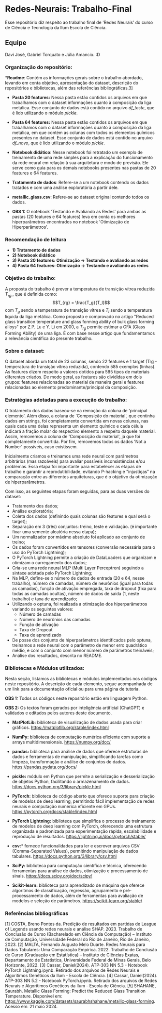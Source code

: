 # Redes-Neurais: Trabalho-Final
Esse repositório diz respeito ao trabalho final de 'Redes Neurais' do curso de Ciência e Tecnologia da Ilum Escola de Ciência.
 
## Equipe
Davi José, Gabriel Torquato e Júlia Amancio. :D
 
### Organização do repositório:
*__Readme__: Contém as informações gerais sobre o trabalho abordado, levando em conta objetivo, apresentação do dataset, descrição do repositórios e bibliotecas, além das referências bibliográficas.3] 
* __Pasta 20 features:__ Nessa pasta estão contidos os arquivos em que trabalhamos com o dataset informações quanto à composição da liga metálica. Esse conjunto de dados está contido no arquivo _df_teste_, que é lido utilizando o módulo _pickle_. 
* __Pasta 64 features:__ Nessa pasta estão contidos os arquivos em que trabalhamos com o dataset informações quanto à composição da liga metálica, em que contém as colunas com todos os elementos químicos presentes no dataset. Esse conjunto de dados está contido no arquivo _df_novo_, que é lido utilizando o módulo _pickle_.
* __Notebook didático__: Nesse notebook foi retratado um exemplo de treinamento de uma rede simples para a explicação do funcionamento da rede neural em relação à sua arquitetura e modo de previsão. Ele serve como guia para os demais notebooks presentes nas pastas de 20 features e 64 features.
* __Tratamento de dados__: Refere-se a um notebook contendo os dados tratados e com uma análise exploratória a partir dele.
* __metallic_glass.csv__: Refere-se ao dataset original contendo todos os dados.
 
* __OBS 1:__ O notebook 'Testando e Avaliando as Redes' para ambas as pastas (20 features e 64 features) leva em conta os melhores hiperparâmetros encontrados no notebook 'Otimização de Hiperparâmetros'.
 
### Recomendação de leitura 
* __1) Tratamento de dados__
* __2) Notebook didático__
* __3) Pasta 20 features: Otimização -> Testando e avaliando as redes__
* __4) Pasta 64 features: Otimização -> Testando e avaliando as redes__
 
### Objetivo do trabalho:
A proposta do trabalho é prever a temperatura de transição vítrea reduzida $T_{rg}$,, que é definida como:
$$T_{rg} = \frac{T_g}{T_l}$$ com $T_g$ sendo a temperatura de transição vítrea e $T_l$ sendo a temperatura líquida da liga metálica. Como proposto e comprovado no artigo "Reduced glass transition temperature and glass forming ability
of bulk glass forming alloys" por Z.P. Lu e Y. Li em 2000, a $T_{rg}$ permite estimar a GFA (Glass Forming Ability) de uma liga. É com base nesse artigo que fundamentamos a relevância científica do presente trabalho.
 
### Sobre o dataset:
O dataset aborda um total de 23 colunas, sendo 22 features e 1 target (Trg - temperatura de transição vítrea reduzida), contendo 585 exemplos (linhas). As features dizem respeito a valores obtidos para 585 tipos de materiais diferentes criados. De modo geral, as features são divididas em dois grupos: features relacionadas ao material de maneira geral e features relacionadas ao elemento predominante/principal da composição.
 
 
### Estratégias adotadas para a execução do trabalho:
O tratamento dos dados baseou-se na remoção da coluna de 'principal elemento'. Além disso, a coluna de 'Composição do material', que continha dados em strings, foi completamente convertida em novas colunas, nas quais cada uma delas representa um elemento químico e cada célula indicará a fração molar do respectivo elemento a respeito daquele material. Assim, removemos a coluna de 'Composição do material', já que foi completamente convertida. Por fim, removemos todos os dados 'Not a Number' possíveis, caso existissem.
 
Inicialmente criamos e treinamos uma rede neural com parâmetros arbitrários (mas razoáveis) para avaliar possíveis inconsistências e/ou problemas. Essa etapa foi importante para estabelecer as etapas de trabalho e garantir a reprodutibilidade, evitando P-hacking e "injustiças" na comparação entre as diferentes arquiteturas, que é o objetivo da otimização de hiperparâmetros.
 
Com isso, as seguintes etapas foram seguidas, para as duas versões do dataset:
 
* Tratamento dos dados;
* Análise exploratória;
* Coleta dos dados (definindo quais colunas são features e qual será o target);
* Separação em 3 (três) conjuntos: treino, teste e validação. (é importante fixar uma semente aleatória nessa etapa);
* Um normalizador por máximo absoluto foi aplicado ao conjunto de treino;
* Os dados foram convertidos em tensores (conversão necessária para o uso do PyTorch Lightning);
* O PyTorch Lightning permite a criação de DataLoaders que organizam e otimizam o carregamento dos dados;
* Cria-se uma rede neural MLP (Multi Layer Perceptron) seguindo a sintaxe adotada pelo PyTorch Lightning;
* Na MLP, define-se o número de dados de entrada (20 e 64, nesse trabalho), número de camadas, número de neurônios (igual para todas as camadas), função de ativação empregada, taxa de dropout (fixa para todas as camadas ocultas), número de dados de saída (1, neste trabalho) e taxa de aprendizado;
* Utilizando o optuna, foi realizada a otimização dos hiperparâmetros variando os seguintes valores:
  * Número de camadas
  * Número de neurônios das camadas
  * Função de ativação
  * Taxa de Dropout
  * Taxa de aprendizado
* De posse dos conjunto de hiperparâmetros identificados pelo optuna, treinamos a rede neural com o parâmetro de menor erro quadrático médio, e com o conjunto com menor número de parâmetros treináveis;
* Análise dos resultados, descrita no README.
 
### Bibliotecas e Módulos utilizados:
Nesta seção, listamos as bibliotecas e módulos implementados nos códigos neste repositório. A descrição de cada elemento, segue acompanhada de um link para a documentação oficial ou para uma página de tutoria.
 
__OBS 1:__ Todos os códigos neste repositório estão em linguagem Python.
 
__OBS 2:__ Os textos foram gerados por inteligência artificial (ChatGPT) e validados e editados pelos autores deste documento.
 
* __MatPlotLib:__ biblioteca de visualização de dados usada para criar gráficos. https://matplotlib.org/stable/index.html
* __NumPy:__ biblioteca de computação numérica eficiente com suporte a arrays multidimensionais. https://numpy.org/doc/
* __pandas:__ biblioteca para análise de dados que oferece estruturas de dados e ferramentas de manipulação, simplificando tarefas como limpeza, transformação e análise de conjuntos de dados.
https://pandas.pydata.org/docs/
* __pickle:__  módulo em Python que permite a serialização e desserialização de objetos Python, facilitando o armazenamento de dados.
https://docs.python.org/3/library/pickle.html
* __PyTorch:__ biblioteca de código aberto que oferece suporte para criação de modelos de deep learning, permitindo fácil implementação de redes neurais e computação numérica eficiente em GPUs. https://pytorch.org/docs/stable/index.html
* __PyTorch Lightning:__ biblioteca que simplifica o processo de treinamento de modelos de deep learning com PyTorch, oferecendo uma estrutura organizada e padronizada para experimentação rápida, escalabilidade e reprodução de resultados.
https://lightning.ai/docs/pytorch/stable/
 
* __csv:__* fornece funcionalidades para ler e escrever arquivos CSV (Comma-Separated Values), permitindo manipulação de dados tabulares.
https://docs.python.org/3/library/csv.html
 
* __SciPy:__ biblioteca para computação científica e técnica, oferecendo ferramentas para análise de dados, otimização e processamento de sinais.
https://docs.scipy.org/doc/scipy/
 
* __Scikit-learn:__ biblioteca para aprendizado de máquina que oferece algoritmos de classificação, regressão, agrupamento e pré-processamento de dados, além de ferramentas para avaliação de modelos e seleção de parâmetros.
https://scikit-learn.org/stable/
 
### Referências bibliográficas
 
[1] COSTA, Breno Pontes da. Predição de resultados em partidas de League of Legends usando redes neurais e análise SHAP. 2023. Trabalho de Conclusão de Curso (Bacharelado em Ciência da Computação) – Instituto de Computação, Universidade Federal do Rio de Janeiro, Rio de Janeiro, 2023.
[2] MALTA, Fernando Augusto Melo Duarte. Redes Neurais para Dados Tabulares: Uma Comparação Empírica. 2022. Trabalho de Conclusão de Curso (Graduação em Estatística) – Instituto de Ciências Exatas, Departamento de Estatística, Universidade Federal de Minas Gerais, Belo Horizonte, 2022.
[3] Cassar, Daniel(2024). ATP-303 NN 5.3 - Notebook PyTorch Lightning.ipynb. Retirado dos arquivos de Redes Neurais e Algoritimos Genéticos da Ilum - Escola de Ciência.
[4] Cassar, Daniel(2024). ATP-303 NN 5.2 - Notebook PyTorch.ipynb. Retirado dos arquivos de Redes Neurais e Algoritimos Genéticos da Ilum - Escola de Ciência.
[5] SHAHANE, Saurabh. Metallic Glass Forming: Predict the Reduced Glass Transition Temperature. Disponível em: https://www.kaggle.com/datasets/saurabhshahane/metallic-glass-forming. Acesso em: 21 maio 2024.
